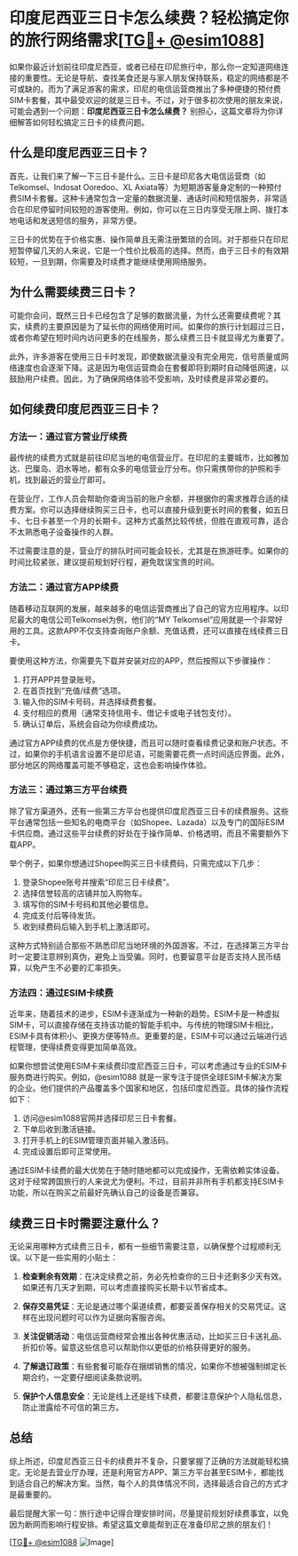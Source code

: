 # 印度尼西亚三日卡怎么续费？轻松搞定你的旅行网络需求[[TG💪+ @esim1088](https://t.me/s/esim1088)]

如果你最近计划前往印度尼西亚，或者已经在印尼旅行中，那么你一定知道网络连接的重要性。无论是导航、查找美食还是与家人朋友保持联系，稳定的网络都是不可或缺的。而为了满足游客的需求，印尼的电信运营商推出了多种便捷的预付费SIM卡套餐，其中最受欢迎的就是三日卡。不过，对于很多初次使用的朋友来说，可能会遇到一个问题：**印度尼西亚三日卡怎么续费？** 别担心，这篇文章将为你详细解答如何轻松搞定三日卡的续费问题。

## 什么是印度尼西亚三日卡？

首先，让我们来了解一下三日卡是什么。三日卡是印尼各大电信运营商（如Telkomsel、Indosat Ooredoo、XL Axiata等）为短期游客量身定制的一种预付费SIM卡套餐。这种卡通常包含一定量的数据流量、通话时间和短信服务，非常适合在印尼停留时间较短的游客使用。例如，你可以在三日内享受无限上网、拨打本地电话和发送短信的服务，非常方便。

三日卡的优势在于价格实惠、操作简单且无需注册繁琐的合同。对于那些只在印尼短暂停留几天的人来说，它是一个性价比极高的选择。然而，由于三日卡的有效期较短，一旦到期，你需要及时续费才能继续使用网络服务。

## 为什么需要续费三日卡？

可能你会问，既然三日卡已经包含了足够的数据流量，为什么还需要续费呢？其实，续费的主要原因是为了延长你的网络使用时间。如果你的旅行计划超过三日，或者你希望在短时间内访问更多的在线服务，那么续费三日卡就显得尤为重要了。

此外，许多游客在使用三日卡时发现，即使数据流量没有完全用完，信号质量或网络速度也会逐渐下降。这是因为电信运营商会在套餐即将到期时自动降低网速，以鼓励用户续费。因此，为了确保网络体验不受影响，及时续费是非常必要的。

## 如何续费印度尼西亚三日卡？

### 方法一：通过官方营业厅续费

最传统的续费方式就是前往印尼当地的电信营业厅。在印尼的主要城市，比如雅加达、巴厘岛、泗水等地，都有众多的电信营业厅分布。你只需携带你的护照和手机，找到最近的营业厅即可。

在营业厅，工作人员会帮助你查询当前的账户余额，并根据你的需求推荐合适的续费方案。你可以选择继续购买三日卡，也可以直接升级到更长时间的套餐，如五日卡、七日卡甚至一个月的长期卡。这种方式虽然比较传统，但胜在直观可靠，适合不太熟悉电子设备操作的人群。

不过需要注意的是，营业厅的排队时间可能会较长，尤其是在旅游旺季。如果你的时间比较紧张，建议提前规划好行程，避免耽误宝贵的时间。

### 方法二：通过官方APP续费

随着移动互联网的发展，越来越多的电信运营商推出了自己的官方应用程序。以印尼最大的电信公司Telkomsel为例，他们的“MY Telkomsel”应用就是一个非常好用的工具。这款APP不仅支持查询账户余额、充值话费，还可以直接在线续费三日卡。

要使用这种方法，你需要先下载并安装对应的APP，然后按照以下步骤操作：

1. 打开APP并登录账号。
2. 在首页找到“充值/续费”选项。
3. 输入你的SIM卡号码，并选择续费套餐。
4. 支付相应的费用（通常支持信用卡、借记卡或电子钱包支付）。
5. 确认订单后，系统会自动为你续费成功。

通过官方APP续费的优点是方便快捷，而且可以随时查看续费记录和账户状态。不过，如果你的手机语言设置不是印尼语，可能需要花费一点时间适应界面。此外，部分地区的网络覆盖可能不够稳定，这也会影响操作体验。

### 方法三：通过第三方平台续费

除了官方渠道外，还有一些第三方平台也提供印度尼西亚三日卡的续费服务。这些平台通常包括一些知名的电商平台（如Shopee、Lazada）以及专门的国际ESIM卡供应商。通过这些平台续费的好处在于操作简单、价格透明，而且不需要额外下载APP。

举个例子，如果你想通过Shopee购买三日卡续费码，只需完成以下几步：

1. 登录Shopee账号并搜索“印尼三日卡续费”。
2. 选择信誉较高的店铺并加入购物车。
3. 填写你的SIM卡号码和其他必要信息。
4. 完成支付后等待发货。
5. 收到续费码后输入到手机上激活即可。

这种方式特别适合那些不熟悉印尼当地环境的外国游客。不过，在选择第三方平台时一定要注意辨别真伪，避免上当受骗。同时，也要留意平台是否支持人民币结算，以免产生不必要的汇率损失。

### 方法四：通过ESIM卡续费

近年来，随着技术的进步，ESIM卡逐渐成为一种新的趋势。ESIM卡是一种虚拟SIM卡，可以直接存储在支持该功能的智能手机中。与传统的物理SIM卡相比，ESIM卡具有体积小、更换方便等特点。更重要的是，ESIM卡可以通过云端进行远程管理，使得续费变得更加简单高效。

如果你想尝试使用ESIM卡来续费印度尼西亚三日卡，可以考虑通过专业的ESIM卡服务商进行购买。例如，@esim1088 就是一家专注于提供全球ESIM卡解决方案的企业。他们提供的产品覆盖多个国家和地区，包括印度尼西亚。具体的操作流程如下：

1. 访问@esim1088官网并选择印尼三日卡套餐。
2. 下单后收到激活链接。
3. 打开手机上的ESIM管理页面并输入激活码。
4. 完成设置后即可正常使用。

通过ESIM卡续费的最大优势在于随时随地都可以完成操作，无需依赖实体设备。这对于经常跨国旅行的人来说尤为便利。不过，目前并非所有手机都支持ESIM卡功能，所以在购买之前最好先确认自己的设备是否兼容。

## 续费三日卡时需要注意什么？

无论采用哪种方式续费三日卡，都有一些细节需要注意，以确保整个过程顺利无误。以下是一些实用的小贴士：

1. **检查剩余有效期**：在决定续费之前，务必先检查你的三日卡还剩多少天有效。如果还有几天才到期，可以考虑直接购买长期卡以节省成本。
   
2. **保存交易凭证**：无论是通过哪个渠道续费，都要妥善保存相关的交易凭证。这样在出现问题时可以作为证据向客服咨询。

3. **关注促销活动**：电信运营商经常会推出各种优惠活动，比如买三日卡送礼品、折扣价等。留意这些信息可以帮助你以更低的价格获得更好的服务。

4. **了解退订政策**：有些套餐可能存在捆绑销售的情况，如果你不想被强制绑定长期合约，一定要仔细阅读条款说明。

5. **保护个人信息安全**：无论是线上还是线下续费，都要注意保护个人隐私信息，防止泄露给不可信的第三方。

## 总结

综上所述，印度尼西亚三日卡的续费并不复杂，只要掌握了正确的方法就能轻松搞定。无论是去营业厅办理，还是利用官方APP、第三方平台甚至ESIM卡，都能找到适合自己的解决方案。当然，每个人的具体情况不同，选择最适合自己的方式才是最重要的。

最后提醒大家一句：旅行途中记得合理安排时间，尽量提前规划好续费事宜，以免因为断网而影响行程安排。希望这篇文章能帮到正在准备印尼之旅的朋友们！

[[TG💪+ @esim1088](https://t.me/s/esim1088) ![Image](https://i.postimg.cc/4NQfJmqS/Snipaste-2025-05-13-00-14-12.png)]
